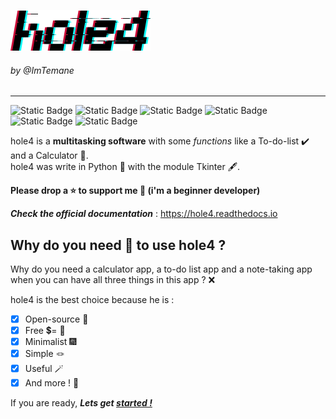 ![hole4 text](docs/img/hole4-text-img.png)
###### by @ImTemane
---
![Static Badge](https://img.shields.io/badge/License-MIT-green) ![Static Badge](https://img.shields.io/badge/Status-In_development-red)  ![Static Badge](https://img.shields.io/badge/Version-Alpha-red) ![Static Badge](https://img.shields.io/badge/Profile-Minimalist%2FSimple%2FUseful-blue) ![Static Badge](https://img.shields.io/badge/Written_in-Python-blue) ![Static Badge](https://img.shields.io/badge/Language-English-purple)


hole4 is a **multitasking software** with some *functions* like a To-do-list ✔️ and a Calculator 🧮.  
hole4 was write in Python 🐍 with the module Tkinter 🖋️.  

**Please drop a ⭐ to support me 🥺 (i'm a beginner developer)**

***Check the official documentation*** : <https://hole4.readthedocs.io>

## Why do you need 🫵 to use hole4 ?  
Why do you need a calculator app, a to-do list app and a note-taking app when you can have all three things in this app ? ❌

hole4 is the best choice because he is :  

- [x] Open-source 🛜
- [x] Free 💲= 🚫
- [x] Minimalist 🎆
- [x] Simple 🪢
- [x] Useful 🪄
- [x] And more ! 💮

If you are ready, ***Lets get [started !](https://hole4.readthedocs.io)***
